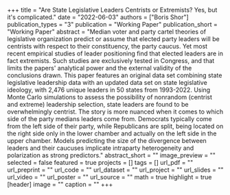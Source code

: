 +++
title = "Are State Legislative Leaders Centrists or Extremists? Yes, but it's complicated."
date = "2022-06-03"
authors = ["Boris Shor"]
publication_types = "3"
publication = "Working Paper"
publication_short = "Working Paper"
abstract = "Median voter and party cartel theories of legislative organization predict or assume that elected party leaders will be centrists with respect to their constituency, the party caucus. Yet most recent empirical studies of leader positioning find that elected leaders are in fact extremists. Such studies are exclusively tested in Congress, and that limits the papers' analytical power and the external validity of the conclusions drawn. This paper features an original data set combining state legislative leadership data with an updated data set on state legislative ideology, with 2,476 unique leaders in 50 states from 1993-2022. Using Monte Carlo simulations to assess the possibility of nonrandom (centrist and extreme) leadership selection, state leaders are found to be overwhelmingly centrist. The story is more nuanced when it comes to which side of the party medians leaders come from. Democrats typically come from the left side of their party, while Republicans are split, being located on the right side only in the lower chamber and actually on the left side in the upper chamber. Models predicting the size of the divergence between leaders and their caucuses implicate intraparty heterogeneity and polarization as strong predictors."
abstract_short = ""
image_preview = ""
selected = false
featured = true
projects = []
tags = []
url_pdf = ""
url_preprint = ""
url_code = ""
url_dataset = ""
url_project = ""
url_slides = ""
url_video = ""
url_poster = ""
url_source = ""
math = true
highlight = true
[header]
image = ""
caption = ""
+++
